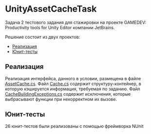 # UnityAssetCacheTask
Задача 2 тестового задания для стажировки на проекте GAMEDEV: Productivity tools for Unity Editor компании JetBrains.

Решение состоит из двух проектов:

* [Реализация](https://github.com/KrylovBoris/UnityAssetCacheTask/tree/master/AssetCacheImplementation)
* [Юнит-тесты](https://github.com/KrylovBoris/UnityAssetCacheTask/tree/master/AssetCacheTests)

## Реализация
Реализация интерфейса, данного в условии, размещена в файле [AssetCache.cs](https://github.com/KrylovBoris/UnityAssetCacheTask/blob/master/AssetCacheImplementation/AssetCache.cs). Файл [Cache.cs](https://github.com/KrylovBoris/UnityAssetCacheTask/blob/master/AssetCacheImplementation/Cache.cs) содержит структуру-контейнер, в которую кэшируется информация, требуемая по заданию. Файл [CacheBuildingExceptions.cs](https://github.com/KrylovBoris/UnityAssetCacheTask/blob/master/AssetCacheImplementation/CacheBuildingExceptions.cs) содержит исключения, которые выбрасывают функции при некорректном их вызове.

## Юнит-тесты
26 юнит-тестов были реализованы с помощью фреймворка NUnit 
